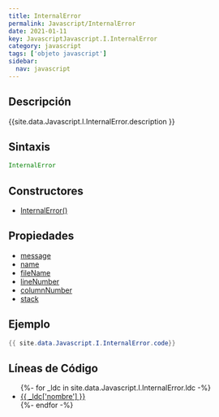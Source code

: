 ```yaml
---
title: InternalError
permalink: Javascript/InternalError
date: 2021-01-11
key: JavascriptJavascript.I.InternalError
category: javascript
tags: ['objeto javascript']
sidebar: 
  nav: javascript
---
```


## Descripción
{{site.data.Javascript.I.InternalError.description }}

## Sintaxis
~~~javascript
InternalError
~~~

## Constructores
* [InternalError()](/Javascript/InternalError/InternalError/)

## Propiedades
* [message](/Javascript/InternalError/message)
* [name](/Javascript/InternalError/name)
* [fileName](/Javascript/InternalError/fileName)
* [lineNumber](/Javascript/InternalError/lineNumber)
* [columnNumber](/Javascript/InternalError/columnNumber)
* [stack](/Javascript/InternalError/stack)

## Ejemplo
~~~java
{{ site.data.Javascript.I.InternalError.code}}
~~~

## Líneas de Código
<ul>
{%- for _ldc in site.data.Javascript.I.InternalError.ldc -%}
   <li>
       <a href="{{_ldc['url'] }}">{{ _ldc['nombre'] }}</a>
   </li>
{%- endfor -%}
</ul>
